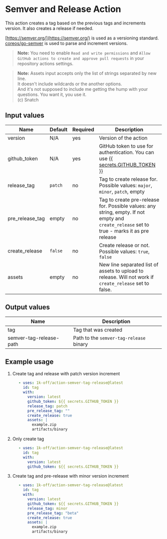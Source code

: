 # Semver and Release Action

This action creates a tag based on the previous tags and increments version. It also creates a release if needed.

[https://semver.org/](https://semver.org/) is used as a versioning standard.  
[coreos/go-semver](https://github.com/coreos/go-semver) is used to parse and increment versions.

> **Note:** You need to enable `Read and write permissions` and `Allow GitHub actions to create and approve pull requests` in your repository actions settings.

> **Note:** Assets input accepts only the list of strings separated by new line.  
> It doesn't include wildcards or the another options.  
> And it's not supposed to include me getting the hump with your questions. You want it, you use it.   
> (c) Snatch

## Input values

| Name            | Default | Required | Description                                                                                                                                                         |
|-----------------|---------|----------|---------------------------------------------------------------------------------------------------------------------------------------------------------------------|
| version         | N/A     | yes      | Version of the action                                                                                                                                               |
| github_token    | N/A     | yes      | GitHub token to use for authentication. You can use [{{ secrets.GITHUB_TOKEN }}](https://docs.github.com/en/actions/security-guides/automatic-token-authentication) |
| release_tag     | `patch` | no       | Tag to create release for. Possible values: `major`, `minor`, `patch`, empty                                                                                        |
| pre_release_tag | empty   | no       | Tag to create pre-release for. Possible values: any string, empty. If not empty and `create_release` set to true - marks it as pre release                          |
| create_release  | `false` | no       | Create release or not. Possible values: `true`, `false`                                                                                                             |
| assets          | empty   | no       | New line separated list of assets to upload to release. Will not work if `create_release` set to false.                                                             |

## Output values

| Name                    | Description                             |
|-------------------------|-----------------------------------------|
| tag                     | Tag that was created                    |
| semver-tag-release-path | Path to the `semver-tag-release` binary |

## Example usage
1. Create tag and release with patch version increment
```yaml
      - uses: 1k-off/action-semver-tag-release@latest
        id: tag
        with:
          version: latest
          github_token: ${{ secrets.GITHUB_TOKEN }}
          release_tag: patch
          pre_release_tag: ""
          create_release: true
          assets: |
            example.zip
            artifacts/binary
```
2. Only create tag
```yaml
      - uses: 1k-off/action-semver-tag-release@latest
        id: tag
        with:
          version: latest
          github_token: ${{ secrets.GITHUB_TOKEN }}
```
3. Create tag and pre-release with minor version increment
```yaml
      - uses: 1k-off/action-semver-tag-release@latest
        id: tag
        with:
          version: latest
          github_token: ${{ secrets.GITHUB_TOKEN }}
          release_tag: minor
          pre_release_tag: "beta"
          create_release: true
          assets: |
            example.zip
            artifacts/binary
```
